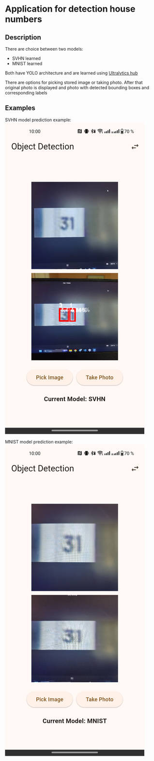 # Application for detection house numbers
## Description

There are choice between two models:
- SVHN learned
- MNIST learned

Both have YOLO architecture and are learned using [Ultralytics hub](https://hub.ultralytics.com/)

There are options for picking stored image or taking photo. After that original photo is
displayed and photo with detected bounding boxes and corresponding labels

## Examples

SVHN model prediction example:
![](assets\readme\images\svhn.jpg)

MNIST model prediction example:
![](assets\readme\images\mnist.jpg)
